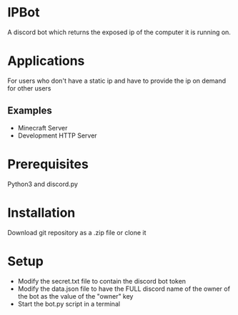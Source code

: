 # IPBot

A discord bot which returns the exposed ip of the computer it is running on.

# Applications

For users who don't have a static ip and have to provide the ip on demand for other users

## Examples
- Minecraft Server
- Development HTTP Server

# Prerequisites

Python3 and discord.py

# Installation

Download git repository as a .zip file or clone it

# Setup

- Modify the secret.txt file to contain the discord bot token
- Modify the data.json file to have the FULL discord name of the owner of the bot as the value of the "owner" key
- Start the bot.py script in a terminal